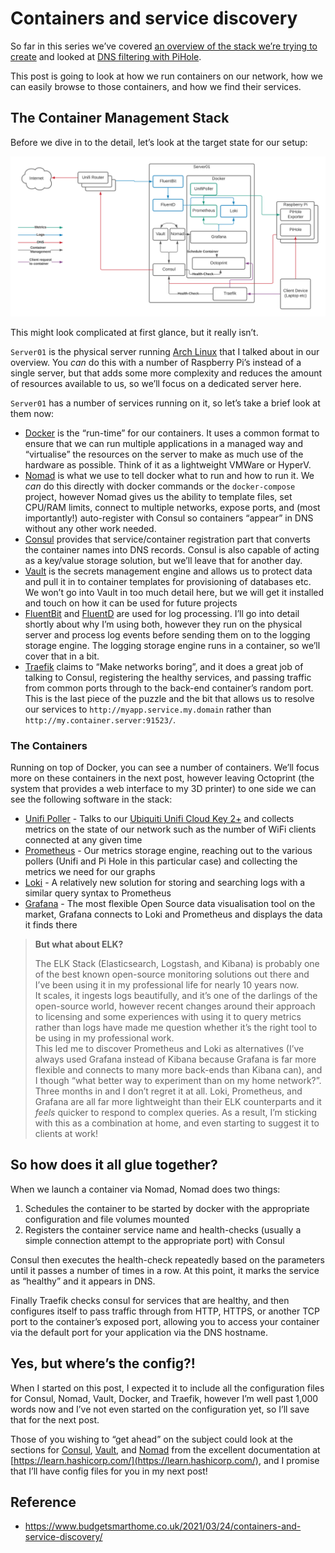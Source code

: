 
# Containers and service discovery

So far in this series we’ve covered [an overview of the stack we’re trying to create](container-visibility-and-dashboards.md) and looked at [DNS filtering with PiHole](https://www.budgetsmarthome.co.uk/2021/03/18/dns-filtering-with-pihole/).

This post is going to look at how we run containers on our network, how we can easily browse to those containers, and how we find their services.

## The Container Management Stack

Before we dive in to the detail, let’s look at the target state for our setup:

[![](./img/containers-and-service-delivery/HomeServerContainerSetup.png)](./img/containers-and-service-delivery/HomeServerContainerSetup.png)

This might look complicated at first glance, but it really isn’t.

`Server01` is the physical server running [Arch Linux](https://www.archlinux.org/) that I talked about in our overview. You _can_ do this with a number of Raspberry Pi’s instead of a single server, but that adds some more complexity and reduces the amount of resources available to us, so we’ll focus on a dedicated server here.

`Server01` has a number of services running on it, so let’s take a brief look at them now:

-   [Docker](https://www.docker.com/) is the “run-time” for our containers. It uses a common format to ensure that we can run multiple applications in a managed way and “virtualise” the resources on the server to make as much use of the hardware as possible. Think of it as a lightweight VMWare or HyperV.
-   [Nomad](https://www.nomadproject.io/) is what we use to tell docker what to run and how to run it. We _can_ do this directly with docker commands or the `docker-compose` project, however Nomad gives us the ability to template files, set CPU/RAM limits, connect to multiple networks, expose ports, and (most importantly!) auto-register with Consul so containers “appear” in DNS without any other work needed.
-   [Consul](https://www.consul.io/) provides that service/container registration part that converts the container names into DNS records. Consul is also capable of acting as a key/value storage solution, but we’ll leave that for another day.
-   [Vault](https://www.vaultproject.io/) is the secrets management engine and allows us to protect data and pull it in to container templates for provisioning of databases etc. We won’t go into Vault in too much detail here, but we will get it installed and touch on how it can be used for future projects
-   [FluentBit](https://www.fluent-bit.org/) and [FluentD](https://www.fluentd.org/) are used for log processing. I’ll go into detail shortly about why I’m using both, however they run on the physical server and process log events before sending them on to the logging storage engine. The logging storage engine runs in a container, so we’ll cover that in a bit.
-   [Traefik](https://traefik.io/) claims to “Make networks boring”, and it does a great job of talking to Consul, registering the healthy services, and passing traffic from common ports through to the back-end container’s random port. This is the last piece of the puzzle and the bit that allows us to resolve our services to `http://myapp.service.my.domain` rather than `http://my.container.server:91523/`.

### The Containers

Running on top of Docker, you can see a number of containers. We’ll focus more on these containers in the next post, however leaving Octoprint (the system that provides a web interface to my 3D printer) to one side we can see the following software in the stack:

-   [Unifi Poller](https://github.com/unifi-poller/unifi-poller) - Talks to our [Ubiquiti Unifi Cloud Key 2+](https://unifi-protect.ui.com/cloud-key-gen2) and collects metrics on the state of our network such as the number of WiFi clients connected at any given time
-   [Prometheus](https://www.prometheus.io/) - Our metrics storage engine, reaching out to the various pollers (Unifi and Pi Hole in this particular case) and collecting the metrics we need for our graphs
-   [Loki](https://grafana.com/oss/loki/) - A relatively new solution for storing and searching logs with a similar query syntax to Prometheus
-   [Grafana](https://grafana.com/) - The most flexible Open Source data visualisation tool on the market, Grafana connects to Loki and Prometheus and displays the data it finds there

> **But what about ELK?**
> 
> The ELK Stack (Elasticsearch, Logstash, and Kibana) is probably one of the best known open-source monitoring solutions out there and I’ve been using it in my professional life for nearly 10 years now.  
> It scales, it ingests logs beautifully, and it’s one of the darlings of the open-source world, however recent changes around their approach to licensing and some experiences with using it to query metrics rather than logs have made me question whether it’s the right tool to be using in my professional work.  
> This led me to discover Prometheus and Loki as alternatives (I’ve always used Grafana instead of Kibana because Grafana is far more flexible and connects to many more back-ends than Kibana can), and I though “what better way to experiment than on my home network?”. Three months in and I don’t regret it at all. Loki, Prometheus, and Grafana are all far more lightweight than their ELK counterparts and it _feels_ quicker to respond to complex queries. As a result, I’m sticking with this as a combination at home, and even starting to suggest it to clients at work!

## So how does it all glue together?

When we launch a container via Nomad, Nomad does two things:

1.  Schedules the container to be started by docker with the appropriate configuration and file volumes mounted
2.  Registers the container service name and health-checks (usually a simple connection attempt to the appropriate port) with Consul

Consul then executes the health-check repeatedly based on the parameters until it passes a number of times in a row. At this point, it marks the service as “healthy” and it appears in DNS.

Finally Traefik checks consul for services that are healthy, and then configures itself to pass traffic through from HTTP, HTTPS, or another TCP port to the container’s exposed port, allowing you to access your container via the default port for your application via the DNS hostname.

## Yes, but where’s the config?!

When I started on this post, I expected it to include all the configuration files for Consul, Nomad, Vault, Docker, and Traefik, however I’m well past 1,000 words now and I’ve not even started on the configuration yet, so I’ll save that for the next post.

Those of you wishing to “get ahead” on the subject could look at the sections for [Consul](https://learn.hashicorp.com/consul), [Vault](https://learn.hashicorp.com/vault), and [Nomad](https://learn.hashicorp.com/nomad) from the excellent documentation at [https://learn.hashicorp.com/](https://learn.hashicorp.com/), and I promise that I’ll have config files for you in my next post!

## Reference

* https://www.budgetsmarthome.co.uk/2021/03/24/containers-and-service-discovery/
